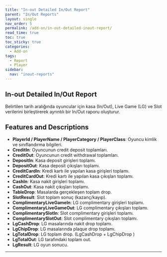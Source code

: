 ```yaml
---
title: "In-out Detailed In/Out Report"
parent: "In/Out Reports"
layout: single
nav_order: 5
permalink: /add-on/in-out-detailed-inout-report/
read_time: true
toc: true
toc_sticky: true
categories:
  - Add-on
tags:
  - Report
  - Player
sidebar:
  nav: "inout-reports"
---
```


## In-out Detailed In/Out Report

Belirtilen tarih aralığında oyuncular için kasa (In/Out), Live Game (LG) ve Slot verilerini birleştirerek ayrıntılı bir In/Out raporu oluşturur.


## Features and Descriptions
- **PlayerId / PlayerName / PlayerCategory / PlayerClass**: Oyuncu kimlik ve sınıflandırma bilgileri.
- **CreditIn**: Oyuncunun credit deposit toplamları.
- **CreditOut**: Oyuncunun credit withdrawal toplamları.
- **DepositIn**: Kasa deposit girişleri toplamı.
- **DepositOut**: Kasa deposit çıkışları toplamı.
- **CreditCardIn**: Kredi kartı ile yapılan kasa girişleri toplamı.
- **CreditCardOut**: Kredi kartı ile yapılan kasa çıkışları toplamı.
- **CashIn**: Kasa nakit girişleri toplamı.
- **CashOut**: Kasa nakit çıkışları toplamı.
- **TableDrop**: Masalarda gerçekleşen toplam drop.
- **SlotResult**: Slot toplam sonuç (kazanç/kayıp).
- **ComplimentaryLiveGameIn**: LG complimentary girişleri toplamı.
- **ComplimentaryLiveGameOut**: LG complimentary çıkışları toplamı.
- **ComplimentarySlotIn**: Slot complimentary girişleri toplamı.
- **ComplimentarySlotOut**: Slot complimentary çıkışları toplamı.
- **LgCashDrop**: LG masalarında nakit drop toplamı.
- **LgChipDrop**: LG masalarında plaque drop toplamı.
- **LgTotalDrop**: LG toplam drop. (LgCashDrop + LgChipDrop )
- **LgTotalOut**: LG tarafındaki toplam out.
- **LgResult**: LG oyun sonucu.

---
